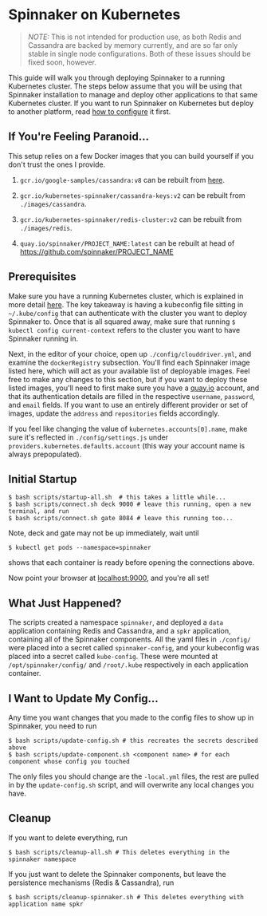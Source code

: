 # Spinnaker on Kubernetes

> *NOTE:* This is not intended for production use, as both Redis and Cassandra
> are backed by memory currently, and are so far only stable in single node
> configurations. Both of these issues should be fixed soon, however.

This guide will walk you through deploying Spinnaker to a running Kubernetes 
cluster. The steps below assume that you will be using that Spinnaker installation 
to manage and deploy other applications to that same Kubernetes cluster. 
If you want to run Spinnaker on Kubernetes but deploy to another platform, 
read [how to configure](http://www.spinnaker.io/docs/target-deployment-configuration) 
it first.

## If You're Feeling Paranoid...

This setup relies on a few Docker images that you can build yourself if you
don't trust the ones I provide. 

1. `gcr.io/google-samples/cassandra:v8` can be rebuilt from
   [here](https://github.com/kubernetes/kubernetes/tree/master/examples/cassandra/image).

2. `gcr.io/kubernetes-spinnaker/cassandra-keys:v2` can be rebuilt from
   `./images/cassandra`.

3. `gcr.io/kubernetes-spinnaker/redis-cluster:v2` can be rebuilt from
   `./images/redis`.

4. `quay.io/spinnaker/PROJECT_NAME:latest` can be rebuilt at head of
   https://github.com/spinnaker/PROJECT_NAME

## Prerequisites

Make sure you have a running Kubernetes cluster, which is explained in more
detail [here](http://www.spinnaker.io/v1.0/docs/target-deployment-setup#section-kubernetes-cluster-setup).
The key takeaway is having a kubeconfig file sitting in `~/.kube/config` that
can authenticate with the cluster you want to deploy Spinnaker to. 
Once that is all squared away, make sure that running `$ kubectl config
current-context` refers to the cluster you want to have Spinnaker running in.

Next, in the editor of your choice, open up `./config/clouddriver.yml`, and
examine the `dockerRegistry` subsection. You'll find each Spinnaker image
listed here, which will act as your available list of deployable images. Feel
free to make any changes to this section, but if you want to deploy these
listed images, you'll need to first make sure you have a [quay.io](https://quay.io)
account, and that its authentication details are filled in the 
respective `username`, `password`, and `email` fields. If you want to use an
entirely different provider or set of images, update the `address` and
`repositories` fields accordingly.

If you feel like changing the value of `kubernetes.accounts[0].name`, make sure it's reflected in
`./config/settings.js` under `providers.kubernetes.defaults.account` (this way
your account name is always prepopulated).

## Initial Startup

```
$ bash scripts/startup-all.sh  # this takes a little while...
$ bash scripts/connect.sh deck 9000 # leave this running, open a new terminal, and run
$ bash scripts/connect.sh gate 8084 # leave this running too...
``` 

Note, deck and gate may not be up immediately, wait until 

```
$ kubectl get pods --namespace=spinnaker
```

shows that each container is ready before opening the connections above.

Now point your browser at [localhost:9000](http://localhost:9000), and you're all set!

## What Just Happened?

The scripts created a namespace `spinnaker`, and deployed a `data` application
containing Redis and Cassandra, and a `spkr` application, containing all of the
Spinnaker components. All the yaml files in `./config/` were placed into a
secret called `spinnaker-config`, and your kubeconfig was placed into a secret
called `kube-config`. These were mounted at `/opt/spinnaker/config/` and
`/root/.kube` respectively in each application container.

## I Want to Update My Config...

Any time you want changes that you made to the config files to show up in
Spinnaker, you need to run

```
$ bash scripts/update-config.sh # this recreates the secrets described above
$ bash scripts/update-component.sh <component name> # for each component whose config you touched
```

The only files you should change are the `-local.yml` files, the rest are
pulled in by the `update-config.sh` script, and will overwrite any local
changes you have.

## Cleanup

If you want to delete everything, run

```
$ bash scripts/cleanup-all.sh # This deletes everything in the spinnaker namespace
```

If you just want to delete the Spinnaker components, but leave the persistence
mechanisms (Redis & Cassandra), run

```
$ bash scripts/cleanup-spinnaker.sh # This deletes everything with application name spkr
```
